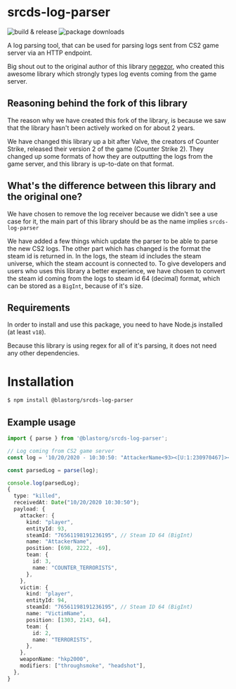 # srcds-log-parser

![build & release](https://github.com/blastorg/srcds-log-parser/actions/workflows/release.yaml/badge.svg)
![package downloads](https://img.shields.io/npm/v/%40blastorg/srcds-log-parser)

A log parsing tool, that can be used for parsing logs sent from CS2 game server via an HTTP endpoint.

Big shout out to the original author of this library [negezor](https://github.com/negezor), who created this awesome library which strongly types log events coming from the game server.

## Reasoning behind the fork of this library

The reason why we have created this fork of the library, is because we saw that the library hasn't been actively worked on for about 2 years.

We have changed this library up a bit after Valve, the creators of Counter Strike, released their version 2 of the game (Counter Strike 2). They changed up some formats of how they are outputting the logs from the game server, and this library is up-to-date on that format.

## What's the difference between this library and the original one?

We have chosen to remove the log receiver because we didn't see a use case for it, the main part of this library should be as the name implies `srcds-log-parser`

We have added a few things which update the parser to be able to parse the new CS2 logs. The other part which has changed is the format the steam id is returned in. In the logs, the steam id includes the steam universe, which the steam account is connected to. To give developers and users who uses this library a better experience, we have chosen to convert the steam id coming from the logs to steam id 64 (decimal) format, which can be stored as a `BigInt`, because of it's size.

## Requirements

In order to install and use this package, you need to have Node.js installed (at least `v18`).

Because this library is using regex for all of it's parsing, it does not need any other dependencies.

# Installation

```bash
$ npm install @blastorg/srcds-log-parser
```

## Example usage

```ts
import { parse } from '@blastorg/srcds-log-parser';

// Log coming from CS2 game server
const log = '10/20/2020 - 10:30:50: "AttackerName<93><[U:1:230970467]><CT>" [698 2222 -69] killed "VictimName<94><[U:1:230970467]><TERRORIST>" [1303 2143 64] with "hkp2000" (throughsmoke headshot)'

const parsedLog = parse(log);

console.log(parsedLog);
{
  type: "killed",
  receivedAt: Date("10/20/2020 10:30:50");
  payload: {
    attacker: {
      kind: "player",
      entityId: 93,
      steamId: "76561198191236195", // Steam ID 64 (BigInt)
      name: "AttackerName",
      position: [698, 2222, -69],
      team: {
        id: 3,
        name: "COUNTER_TERRORISTS",
      },
    },
    victim: {
      kind: "player",
      entityId: 94,
      steamId: "76561198191236195", // Steam ID 64 (BigInt)
      name: "VictimName",
      position: [1303, 2143, 64],
      team: {
        id: 2,
        name: "TERRORISTS",
      },
    },
    weaponName: "hkp2000",
    modifiers: ["throughsmoke", "headshot"],
  },
}
```
